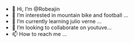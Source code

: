- 👋 Hi, I’m @Robeajin
- 👀 I’m interested in mountain bike and football ...
- 🌱 I’m currently learning julio verne ...
- 💞️ I’m looking to collaborate on youtuve...
- 📫 How to reach me ...

<!---
Robeajin/Robeajin is a ✨ special ✨ repository because its `README.md` (this file) appears on your GitHub profile.
You can click the Preview link to take a look at your changes.
--->
